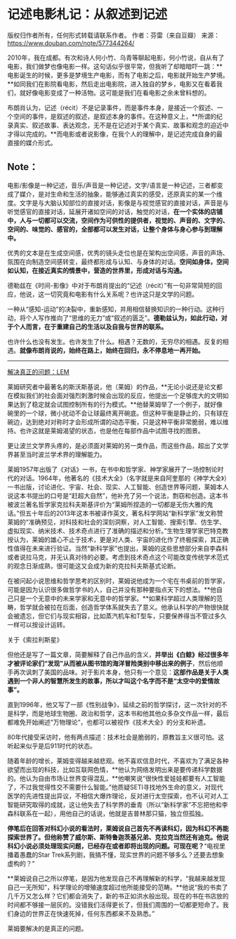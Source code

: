 # 记述电影札记：从叙述到记述

版权归作者所有，任何形式转载请联系作者。
作者：芬雷（来自豆瓣）
来源：https://www.douban.com/note/577344264/

2010年，我在成都。有次和诗人何小竹、乌青等聊起电影，何小竹说，自从有了电影，我们做梦也像电影一样。这句话似乎很平常，但我听了却暗暗吓一跳：**电影诞生的时候，更多是梦境生产电影，而有了电影之后，电影就开始生产梦境。**如同我们在影院看电影，然后走出电影院，进入独自的梦乡，电影又在看着我们，就好像电影变成了一种活物。这可能是我们在看电影之余未曾料想的。

布朗肖认为，记述（récit）不是记录事件，而是事件本身，是接近一个叙述、一个空间的事件，是叙述的叙述，是叙述本身的事件。在这种意义上，**所谓的纪录真实、叙述故事、表达观念，无不是在记述对于某个真实、故事和观念的迫近中才得以完成的。**而电影或者说影像，在我个人的理解中，是记述完成自身的最直接的媒介形式。

## Note：

电影/影像是一种记述，音乐/声音是一种记述，文字/语言是一种记述，三者都变成了媒介，是对生命和生活的抽象，能够通过真实的感受，还原真实的某一个维度。文字是与大脑认知部位的直接对话，影像是与视觉感官的直接对话，声音是与听觉感官的直接对话，延展开诸如空间的对话，触觉的对话，**在一个实体的店铺中，人与一切都可以交流，空间作为可供性的提供者，视觉的、声音的、文字的、空间的、味觉的、感官的，全部都可以发生对话，让整个身体与身心参与到理解中。**

优秀的文本是在生成空间感，优秀的镜头走位也是在架构出空间感，声音的声场、氛围在向制造空间感转变，最终都形成与认知、与身体的对话。**空间如身体，空间如认知，在接近真实的情景中，营造的世界里，形成对话与沟通。**

德勒兹在《时间-影像》中对于布朗肖提出的“记述（récit）”有一句非常简短的回应，他说，这一切究竟和电影有什么关系呢？也许这只是文学的问题。

一种从“感知-运动”的决裂中，重新感知，并用相信替换知识的一种行动。这种行动，将个人写作推向了“思维的无力”或“叙述的匮乏”。**德勒兹认为，如此行动，对于个人而言，在于重建自己的生活以及自我与世界的联系。**

也许什么也没有发生。也许发生了什么。相遇？无数的，无穷尽的相遇。反复的相遇。**就像布朗肖说的，始终在路上，始终在回归，永不停息地一再开始。**

---

[解决真正的问题：LEM](https://www.douban.com/note/577448366/)

莱姆研究者中最著名的斯沃斯基说，他（莱姆）的作品，**无论小说还是论文都在模拟我们的社会面对强烈刺激时候会出现的反应，他提出一个足够庞大的文明如果达到了稳定就会试图控制所有的行为模式。**他替莱姆举了一个例子，就好像碗里的一个球，微小扰动不会让球最终离开碗底。但这种平衡是静止的，只有球在碗边，达到绝对对称时才会形成所谓的动态平衡，只是这种平衡非常脆弱，难以维持。也许这就是莱姆渴望的状态，也是他在每部作品中试图寻找的图景。

更让波兰文学界头疼的，是必须面对莱姆的另一类作品，而这些作品，超出了文学界甚至当时波兰学术界的理解能力。

莱姆1957年出版了《对话》一书，在书中和哲学家、神学家展开了一场控制论时代的对话。1964年，他著名的《技术大全》（名字就是来自阿奎那的《神学大全》）一书出版，讨论进化、宇宙、社会、现实、人工智能、创造世界等问题，莱姆本人说这本书提出的口号是“赶超大自然”，他补充了另一个说法，剽窃和创造。这本书被波兰著名哲学家克拉科夫斯基评价为“莱姆所捏造的一切都是无伤大雅的鬼话。”但五十年后的2013年这本书被译作英文，著名科学网站“新科学家”发文称赞莱姆的“准确预见，对科技和社会的深刻洞察，对人工智能、搜索引擎、仿生学、虚拟现实、纳米技术、技术奇点进行了准确的描述和分析。”生物生理学家巴特克教授认为，莱姆的雄心不止于技术，更是对人类、宇宙的进化作了终极探索，其正确性值得在未来进行验证。当然“新科学家”也提出，莱姆的这些思想部分来自李森科或者说拉马克，并无认真对待的必要。考虑到技术奇点这个可能改变传统学术范式的观念日渐成熟，很可能这又会成为新的克拉科夫斯基式论断。

在被问起小说思维和哲学思考的区别时，莱姆说他成为一个宅在书桌前的哲学家，可能是因为认识很多做哲学书的人，自己并没有那种要指点天下的想法。**他自己只是一个无意中的未来学家和无意中的哲学家。**如果科学超过人类理解的范畴，哲学就会被拉在后面，创造哲学体系就失去了意义。他承认科学的产物很快就会被遗忘，但它们与现实相容，比如蒸汽机车和T型车，只要保养得当不管过多久一样可以按设计运转。

关于《索拉利斯星》

但他还是写了一篇文章，简要解释了自己作品的含义，**并举出《白鲸》经过很多年才被评论家们“发现”从而被从图书馆的海洋冒险类别中移出来的例子**，然后他顺手再次讽刺了美国的品味。对于影片本身，他只有一个意见：**这部作品是关于人类遇到一个非人的智慧所发生的故事，所以才叫这个名字而不是“太空中的爱情故事”。**

直到1996年，他又写了一部《性别战争》，延续之前的哲学探讨，这一次针对的不是科学，而是地球生物圈、政治和哲学，这本书和他其他众多杂文作品一样，最后都难免开始阐述“万物理论”，也都可以被视作《技术大全》的分支和补遗。

80年代接受采访时，他有两点描述：技术社会是脆弱的，原教旨主义很可怕。这听起来似乎是后911时代的状态。

随着年龄的增长，莱姆变得越来越悲观。他不喜欢信息时代，不喜欢为了满足各种欲望而出现的科技，比如互联网色情，**他认为网络发明出来是要传递科学数据的。他认为自由市场让世界变得混乱，**他嘲笑说“很快性爱娃娃都要有人工智能了，不过我觉得性交不需要什么智能。”他质疑SETI寻找地外生命的意义，对现代医学的先进性提出异议，不相信大爆炸理论，反对进行太空探索，也不认可对人工智能研究取得的成就，这让他失去了科学界的垂青（所以“新科学家”不忘把他和李森科联系在一起），用他自己的话说，他就是吉普林那只猫，独立但孤独。

**停笔后在回答对科幻小说的看法时，莱姆说自己首先不再读科幻，因为科幻不再能探索世界了。但他称赞了威尔斯、斯特鲁迦茨基兄弟、克拉克当然还有迪克。他说科幻小说必须处理现实问题，已经存在或者即将出现的问题。可现在呢？**“电视里播着愚蠢的Star Trek系列剧，我搞不懂，现实世界的问题不够多么？还要去想象虚构的？”

**莱姆说自己之所以停笔，是因为他发现自己不再理解新的科学，“我越来越发现自己一无所知”，科学理论的增殖速度超过他所能接受的范畴。**他说“我的书卖了几千万又怎么样？它们都会消失了，新的书正如洪水般出现。现在的书在书店放的时间都不够接一层灰的。没错我们活得更长了，但我们周围的一切都更短命了。我们身边的世界正在快速死掉，任何东西都来不及熟悉。”

莱姆要解决的是真正的问题。

